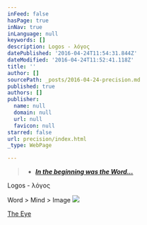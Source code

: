 ```yaml
---
inFeed: false
hasPage: true
inNav: true
inLanguage: null
keywords: []
description: Logos - λόγος
datePublished: '2016-04-24T11:54:31.844Z'
dateModified: '2016-04-24T11:52:41.118Z'
title: ''
author: []
sourcePath: _posts/2016-04-24-precision.md
published: true
authors: []
publisher:
  name: null
  domain: null
  url: null
  favicon: null
starred: false
url: precision/index.html
_type: WebPage

---
```

> * **_[In the beginning was the Word...][0]_**

Logos - λόγος

Word \> Mind \> Image ![](https://the-grid-user-content.s3-us-west-2.amazonaws.com/5a473a63-acbc-4437-9534-1f276691d6e4.jpg)

[The Eye][1]

[0]: null
[1]: http://www.albanydailystar.com/wp-content/uploads/2015/12/the-first-born-galaxy-spotted-by-nasa.jpg